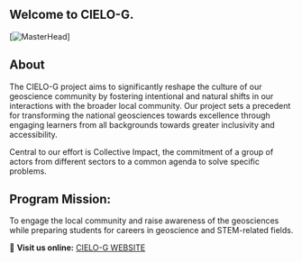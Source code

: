 ## Welcome to **CIELO-G**.

[![MasterHead](https://t4.ftcdn.net/jpg/00/78/08/93/240_F_78089331_Gg57V2EkQ566wPisVY08N2PYNs319UhF.jpg)]
## About
The CIELO-G project aims to significantly reshape the culture of our geoscience community by fostering intentional and natural shifts in our interactions with the broader local community.
Our project sets a precedent for transforming the national geosciences towards excellence through engaging learners from all backgrounds towards greater inclusivity and accessibility.

Central to our effort is Collective Impact, the commitment of a group of actors from different sectors to a common agenda to solve specific problems.

## Program Mission:
To engage the local community and raise awareness of the geosciences while preparing students for careers in geoscience and STEM-related fields.

🔗 **Visit us online:** [CIELO-G WEBSITE](\https://www.cielog.org/)  
